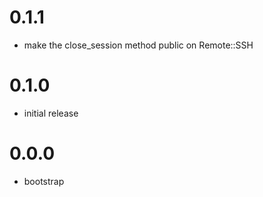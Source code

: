 # 0.1.1
- make the close_session method public on Remote::SSH

# 0.1.0
- initial release

# 0.0.0
- bootstrap